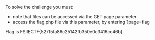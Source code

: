 To solve the challenge you must:
- note that files can be accessed via the GET page parameter
- access the flag.php file via this parameter, by entering ?page=flag

Flag is FSIIECTF{527f5fa86c25142fb350e0c3416cc46b}